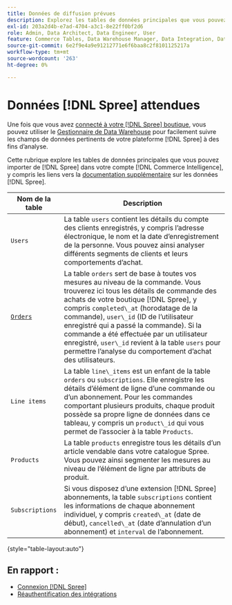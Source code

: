 ```yaml
---
title: Données de diffusion prévues
description: Explorez les tables de données principales que vous pouvez importer à partir de Spree dans votre compte  [!DNL Commerce Intelligence] .
exl-id: 203a2d4b-e7ad-4704-a3c1-8e22ff0bf2d6
role: Admin, Data Architect, Data Engineer, User
feature: Commerce Tables, Data Warehouse Manager, Data Integration, Data Import/Export
source-git-commit: 6e2f9e4a9e91212771e6f6baa8c2f8101125217a
workflow-type: tm+mt
source-wordcount: '263'
ht-degree: 0%

---
```


# Données [!DNL Spree] attendues

Une fois que vous avez [connecté à votre  [!DNL Spree] boutique](../../../data-analyst/importing-data/integrations/spree.md), vous pouvez utiliser le [Gestionnaire de Data Warehouse](../../data-warehouse-mgr/tour-dwm.md) pour facilement suivre les champs de données pertinents de votre plateforme [!DNL Spree] à des fins d’analyse.

Cette rubrique explore les tables de données principales que vous pouvez importer de [!DNL Spree] dans votre compte [!DNL Commerce Intelligence], y compris les liens vers la [documentation supplémentaire](https://guides.spreecommerce.org/developer/addresses.html#address) sur les données [!DNL Spree].

| **Nom de la table** | **Description** |
|-----|-----|
| `Users` | La table `users` contient les détails du compte des clients enregistrés, y compris l’adresse électronique, le nom et la date d’enregistrement de la personne. Vous pouvez ainsi analyser différents segments de clients et leurs comportements d’achat. |
| [`Orders`](https://guides.spreecommerce.org/developer/orders.html#overview) | La table `orders` sert de base à toutes vos mesures au niveau de la commande. Vous trouverez ici tous les détails de commande des achats de votre boutique [!DNL Spree], y compris `completed\_at` (horodatage de la commande), `user\_id` (ID de l’utilisateur enregistré qui a passé la commande). Si la commande a été effectuée par un utilisateur enregistré, `user\_id` revient à la table `users` pour permettre l’analyse du comportement d’achat des utilisateurs. |
| `Line items` | La table `line\_items` est un enfant de la table `orders` ou `subscriptions`. Elle enregistre les détails d’élément de ligne d’une commande ou d’un abonnement. Pour les commandes comportant plusieurs produits, chaque produit possède sa propre ligne de données dans ce tableau, y compris un `product\_id` qui vous permet de l’associer à la table `Products`. |
| `Products` | La table `products` enregistre tous les détails d’un article vendable dans votre catalogue Spree. Vous pouvez ainsi segmenter les mesures au niveau de l’élément de ligne par attributs de produit. |
| `Subscriptions` | Si vous disposez d’une extension [!DNL Spree] abonnements, la table `subscriptions` contient les informations de chaque abonnement individuel, y compris `created\_at` (date de début), `cancelled\_at` (date d’annulation d’un abonnement) et `interval` de l’abonnement. |

{style="table-layout:auto"}

## En rapport :

* [Connexion [!DNL Spree]](../integrations/spree.md)
* [Réauthentification des intégrations](https://experienceleague.adobe.com/docs/commerce-knowledge-base/kb/how-to/mbi-reauthenticating-integrations.html)
